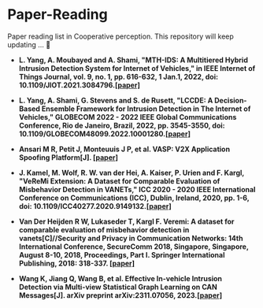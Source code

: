 # Paper-Reading

Paper reading list in Cooperative perception. This repository will keep updating ... 🤗
- **L. Yang, A. Moubayed and A. Shami, "MTH-IDS: A Multitiered Hybrid Intrusion Detection System for Internet of Vehicles," in IEEE Internet of Things Journal, vol. 9, no. 1, pp. 616-632, 1 Jan.1, 2022, doi: 10.1109/JIOT.2021.3084796.[[paper]](https://ieeexplore.ieee.org/document/9443234)**

- **L. Yang, A. Shami, G. Stevens and S. de Rusett, "LCCDE: A Decision-Based Ensemble Framework for Intrusion Detection in The Internet of Vehicles," GLOBECOM 2022 - 2022 IEEE Global Communications Conference, Rio de Janeiro, Brazil, 2022, pp. 3545-3550, doi: 10.1109/GLOBECOM48099.2022.10001280.[[paper]](https://ieeexplore.ieee.org/document/10001280)**

- **Ansari M R, Petit J, Monteuuis J P, et al. VASP: V2X Application Spoofing Platform[J]. [[paper]](https://www.ndss-symposium.org/wp-content/uploads/2023/02/vehiclesec2023-23071-paper.pdf)**

- **J. Kamel, M. Wolf, R. W. van der Hei, A. Kaiser, P. Urien and F. Kargl, "VeReMi Extension: A Dataset for Comparable Evaluation of Misbehavior Detection in VANETs," ICC 2020 - 2020 IEEE International Conference on Communications (ICC), Dublin, Ireland, 2020, pp. 1-6, doi: 10.1109/ICC40277.2020.9149132.[[paper]](https://ieeexplore.ieee.org/document/9149132)**

- **Van Der Heijden R W, Lukaseder T, Kargl F. Veremi: A dataset for comparable evaluation of misbehavior detection in vanets[C]//Security and Privacy in Communication Networks: 14th International Conference, SecureComm 2018, Singapore, Singapore, August 8-10, 2018, Proceedings, Part I. Springer International Publishing, 2018: 318-337. [[paper]](https://arxiv.org/pdf/1804.06701.pdf)**

- **Wang K, Jiang Q, Wang B, et al. Effective In-vehicle Intrusion Detection via Multi-view Statistical Graph Learning on CAN Messages[J]. arXiv preprint arXiv:2311.07056, 2023.[[paper]](https://arxiv.org/pdf/2311.07056.pdf)**